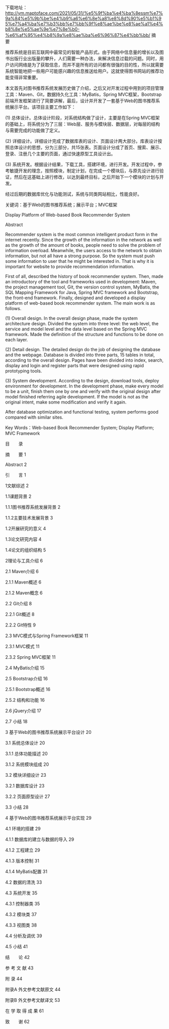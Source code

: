 下载地址：http://ym.maptoface.com/2021/05/31/%e5%9f%ba%e4%ba%8essm%e7%9a%84%e5%9b%be%e4%b9%a6%e6%8e%a8%e8%8d%90%e5%b1%95%e7%a4%ba%e7%b3%bb%e7%bb%9f%e8%ae%be%e8%ae%a1%e4%b8%8e%e5%ae%9e%e7%8e%b0-%e6%af%95%e4%b8%9a%e8%ae%ba%e6%96%87%e4%bb%bb/
摘　　要

推荐系统是目前互联网中最常见的智能产品形式。由于网络中信息量的增长以及图书出版行业出版量的攀升，人们需要一种办法，来解决信息过载的问题。同时，用户访问网络是为了获取信息，而并不是所有的访问都有很强的目的性，所以就需要系统智能地把一些用户可能感兴趣的信息推送给用户。这就使得图书网站的推荐功能变得非常重要。

本文首先对图书推荐系统发展历史做了介绍，之后又对开发过程中用到的项目管理工具：Maven、Git，数据持久化工具：MyBatis，Spring MVC框架，Bootstrap前端开发框架进行了简要讲解，最后，设计并开发了一套基于Web的图书推荐系统展示平台。该项目主要工作如下：

(1) 总体设计。总体设计阶段，对系统结构做了设计，主要是在Spring MVC框架的基础上，将系统分为了三层：Web层、服务与模块层、数据层，对每层的结构与需要完成的功能做了定义。

(2) 详细设计。详细设计完成了数据库表的设计、页面设计两大部分。库表设计按照总体设计的思想，分为三部分，共15张表。页面设计分成了首页、搜索、展示、登录、注册几个主要的页面，通过快速原型工具设计出。

(3) 系统开发。根据设计结果，下载工具，搭建环境，进行开发。开发过程中，参考敏捷开发的理念，按照模块，制定计划，在完成一个模块后，与原先设计进行验证，然后在这基础上进行修改，以达到最终目标，之后开始下一个模块的计划与开发。

经过后期的数据库优化与功能测试，系统与同类网站相比，性能良好。

关键词：基于Web的图书推荐系统；展示平台；MVC框架

Display Platform of Web-based Book Recommender System

Abstract

Recommender system is the most common intelligent product form in the internet recently. Since the growth of the information in the network as well as the growth of the amount of books, people need to solve the problem of information overload. Meanwhile, the users access to the network to obtain information, but not all have a strong purpose. So the system must push some information to user that he might be interested in. That is why it is important for website to provide recommendation information.

First of all, described the history of book recommender system. Then, made an introductory of the tool and frameworks used in development: Maven, the project management tool, Git, the version control system, MyBatis, the SQL Mapping Framework for Java, Spring MVC framework and Bootstrap, the front-end framework. Finally, designed and developed a display platform of web-based book recommender system. The main work is as follows.

(1) Overall design. In the overall design phase, made the system architecture design. Divided the system into three level: the web level, the service and model level and the data level based on the Spring MVC framework. Made the definition of the structure and functions to be done on each layer.

(2) Detail design. The detailed design do the job of designing the database and the webpage. Database is divided into three parts, 15 tables in total, according to the overall design. Pages have been divided into index, search, display and login and register parts that were designed using rapid prototyping tools.

(3) System development. According to the design, download tools, deploy environment for development. In the development phase, make every model to be a unit, finish them one by one and verify with the original design after model finished referring agile development. If the model is not as the original intent, make some modification and verify it again.

After database optimization and functional testing, system performs good compared with similar sites.

Key Words：Web-based Book Recommender System; Display Platform; MVC Framework




目　　录

摘　　要 1

Abstract 2

引　　言 1

1文献综述 2

1.1课题背景 2

1.1.1图书推荐系统发展背景 2

1.1.2主要技术发展背景 3

1.2开展研究的意义 4

1.3论文研究内容 4

1.4论文的组织结构 5

2理论与工具介绍 6

2.1 Maven介绍 6

2.1.1 Maven概述 6

2.1.2 Maven概念 6

2.2 Git介绍 8

2.2.1 Git概述 8

2.2.2 Git特性 9

2.3 MVC模式与Spring Framework框架 11

2.3.1 MVC模式 11

2.3.2 Spring MVC框架 11

2.4 MyBatis介绍 15

2.5 Bootstrap介绍 16

2.5.1 Bootstrap概述 16

2.5.2 结构和功能 16

2.6 jQuery介绍 17

2.7 小结 18

3 基于Web的图书推荐系统展示平台设计 20

3.1 系统总体设计 20

3.1.1 总体功能描述 20

3.1.2 系统模块组成 20

3.2 模块详细设计 23

3.2.1 数据库设计 23

3.2.2 页面原型设计 27

3.3 小结 28

4 基于Web的图书推荐系统展示平台实现 29

4.1 环境的搭建 29

4.1.1 数据库的建立与数据的导入 29

4.1.2 工程建立 29

4.1.3 版本控制 31

4.1.4 MyBatis配置 31

4.2 数据的清洗 33

4.3 系统开发 35

4.3.1 控制器类 35

4.3.2 模块类 37

4.3.3 视图类 38

4.4 分析及调优 39

4.5 小结 41

结　　论 42

参 考 文 献 43

附 录 44

附录A 外文参考文献原文 44

附录B 外文参考文献译文 53

在 学 取 得 成 果 61

致　　谢 62

              
